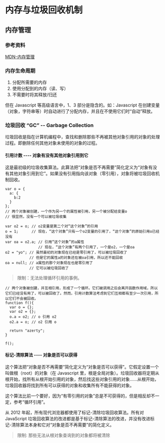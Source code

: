 # 内存与垃圾回收机制

## 内存管理

### 参考资料

[MDN-内存管理](https://developer.mozilla.org/zh-CN/docs/Web/JavaScript/Memory_Management)

### 内存生命周期

1. 分配所需要的内存
2. 使用分配到的内存（读、写）
3. 不需要时将其释放/归还

但在 Javascript 等高级语言中，1、3 部分是隐含的。如：Javascript 在创建变量（对象，字符串等）时自动进行了分配内存，并且在不使用它们时“自动”释放。

### 垃圾回收 “GC” -- Garbage Collection

垃圾回收是指在计算机编程中，查找和删除那些不再被其他对象引用的对象的处理过程。即删除任何其他对象未使用的对象的过程。

#### 引用计数 ---- 对象有没有其他对象引用到它

这是最初级的垃圾收集算法。此算法把“对象是否不再需要”简化定义为“对象有没有其他对象引用到它”。如果没有引用指向该对象（零引用），对象将被垃圾回收机制回收。

```
var o = {
  a: {
    b:2
  }
};
// 两个对象被创建，一个作为另一个的属性被引用，另一个被分配给变量o
// 很显然，没有一个可以被垃圾收集

var o2 = o; // o2变量是第二个对“这个对象”的引用
o = 1;      // 现在，“这个对象”只有一个o2变量的引用了，“这个对象”的原始引用o已经没有
var oa = o2.a; // 引用“这个对象”的a属性
               // 现在，“这个对象”有两个引用了，一个是o2，一个是oa
o2 = "yo"; // 虽然最初的对象现在已经是零引用了，可以被垃圾回收了
           // 但是它的属性a的对象还在被oa引用，所以还不能回收
oa = null; // a属性的那个对象现在也是零引用了
           // 它可以被垃圾回收了
```

> 限制：无法处理循环引用的事例。

```
// 两个对象被创建，并互相引用，形成了一个循环。它们被调用之后会离开函数作用域，所以它们已经没有用了，可以被回收了。然而，引用计数算法考虑到它们互相都有至少一次引用，所以它们不会被回收。
function f(){
  var o = {};
  var o2 = {};
  o.a = o2; // o 引用 o2
  o2.a = o; // o2 引用 o

  return "azerty";
}

f();
```

#### 标记-清除算法 ---- 对象是否可以获得

这个算法把“对象是否不再需要”简化定义为“对象是否可以获得”。它假定设置一个叫做根（root）的对象（在 Javascript 里，根是全局对象）。垃圾回收器将定期从根开始，找所有从根开始引用的对象，然后找这些对象引用的对象……从根开始，垃圾回收器将找到所有可以获得的对象和收集所有不能获得的对象。

这个算法比前一个要好，因为“有零引用的对象”总是不可获得的，但是相反却不一定，参考“循环引用”。

从 2012 年起，所有现代浏览器都使用了标记-清除垃圾回收算法。所有对 JavaScript 垃圾回收算法的改进都是基于标记-清除算法的改进，并没有改进标记-清除算法本身和它对“对象是否不再需要”的简化定义。

> 限制: 那些无法从根对象查询到的对象都将被清除
